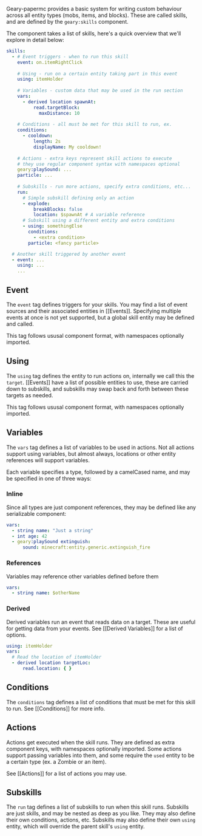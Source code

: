 Geary-papermc provides a basic system for writing custom behaviour across all entity types (mobs, items, and blocks). These are called skills, and are defined by the `geary:skills` component.

The component takes a list of skills, here's a quick overview that we'll explore in detail below:

```yaml
skills:
  - # Event triggers - when to run this skill
    event: on.itemRightClick
    
    # Using - run on a certain entity taking part in this event
    using: itemHolder
    
    # Variables - custom data that may be used in the run section
    vars:
      - derived location spawnAt:
          read.targetBlock:
            maxDistance: 10
            
    # Conditions - all must be met for this skill to run, ex.
    conditions:
      - cooldown:
          length: 2s
          displayName: My cooldown!
          
    # Actions - extra keys represent skill actions to execute 
    # they use regular component syntax with namespaces optional
    geary:playSound: ...
    particle: ...
    
    # Subskills - run more actions, specify extra conditions, etc...
    run:
      # Simple subskill defining only an action
      - explode:
          breakBlocks: false
          location: $spawnAt # A variable reference
      # Subskill using a different entity and extra conditions
      - using: somethingElse
        conditions:
          - <extra condition>
        particle: <fancy particle>

  # Another skill triggered by another event
  - event: ...
    using: ...
    ...
```

## Event

The `event` tag defines triggers for your skills. You may find a list of event sources and their associated entities in [[Events]]. Specifying multiple events at once is not yet supported, but a global skill entity may be defined and called.

This tag follows ususal component format, with namespaces optionally imported.

## Using

The `using` tag defines the entity to run actions on, internally we call this the `target`. [[Events]] have a list of possible entities to use, these are carried down to subskills, and subskills may swap back and forth between these targets as needed.

This tag follows ususal component format, with namespaces optionally imported.

## Variables

The `vars` tag defines a list of variables to be used in actions. Not all actions support using variables, but almost always, locations or other entity references will support variables.

Each variable specifies a type, followed by a camelCased name, and may be specified in one of three ways:

### Inline

Since all types are just component references, they may be defined like any serializable component:

```yaml
vars:
  - string name: "Just a string"
  - int age: 42
  - geary:playSound extinguish:
      sound: minecraft:entity.generic.extinguish_fire
```

### References

Variables may reference other variables defined before them
```yaml
vars:
  - string name: $otherName
```

### Derived

Derived variables run an event that reads data on a target. These are useful for getting data from your events. See [[Derived Variables]] for a list of options.

```yaml
using: itemHolder
vars:
  # Read the location of itemHolder
  - derived location targetLoc:
      read.location: { }
```

## Conditions

The `conditions` tag defines a list of conditions that must be met for this skill to run. See [[Conditions]] for more info.

## Actions

Actions get executed when the skill runs. They are defined as extra component keys, with namespaces optionally imported. Some actions support passing variables into them, and some require the `used` entity to be a certain type (ex. a Zombie or an item).

See [[Actions]] for a list of actions you may use.

## Subskills

The `run` tag defines a list of subskills to run when this skill runs. Subskills are just skills, and may be nested as deep as you like. They may also define their own conditions, actions, etc. Subskills may also define their own `using` entity, which will override the parent skill's `using` entity.
